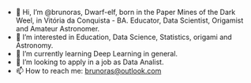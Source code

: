 - 👋 Hi, I’m @brunoras, Dwarf-elf, born in the Paper Mines of the Dark Weel, in Vitória da Conquista - BA. Educator, Data Scientist, Origamist and Amateur Astronomer.
- 👀 I’m interested in Education, Data Science, Statistics, origami and Astronomy.
- 🌱 I’m currently learning Deep Learning in general.
- 💞️ I’m looking to apply in a job as Data Analist.
- 📫 How to reach me: brunoras@outlook.com

<!---
brunoras/brunoras is a ✨ special ✨ repository because its `README.md` (this file) appears on your GitHub profile.
You can click the Preview link to take a look at your changes.
--->
